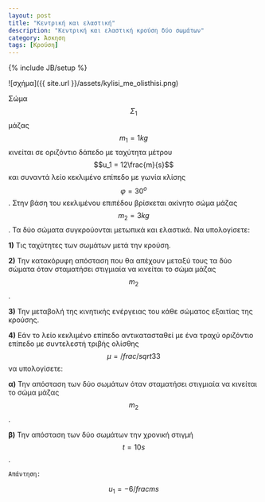 ```yaml
---
layout: post
title: "Κεντρική και ελαστική"
description: "Κεντρική και ελαστική κρούση δύο σωμάτων"
category: Άσκηση
tags: [Κρούση]
---
```

{% include JB/setup %}


![σχήμα]({{ site.url }}/assets/kylisi_me_olisthisi.png) 

Σώμα $$Σ_1$$ μάζας $$m_1 = 1kg$$ κινείται σε οριζόντιο δάπεδο με ταχύτητα μέτρου $$u_1 = 12\frac{m}{s}$$ και συναντά λείο κεκλιμένο επίπεδο με γωνία κλίσης $$φ = 30^ο$$. Στην βάση του κεκλιμένου επιπέδου βρίσκεται ακίνητο σώμα μάζας $$m_2 = 3kg$$. Τα δύο σώματα συγκρούονται μετωπικά και ελαστικά. Να υπολογίσετε:

**1)** Τις ταχύτητες των σωμάτων μετά την κρούση.

**2)** Την κατακόρυφη απόσταση που θα απέχουν μεταξύ τους τα δύο σώματα όταν σταματήσει στιγμιαία να κινείται το σώμα μάζας $$m_2$$. 

**3)** Την μεταβολή της κινητικής ενέργειας του κάθε σώματος εξαιτίας της κρούσης.

**4)** Εάν το λείο κεκλιμένο επίπεδο αντικατασταθεί με ένα τραχύ οριζόντιο επίπεδο με συντελεστή τριβής ολίσθης $$μ = /frac{/sqrt3}{3} $$ να υπολογίσετε:

**α)** Την απόσταση των δύο σωμάτων όταν σταματήσει στιγμιαία να κινείται το σώμα μάζας $$m_2$$.

**β)** Την απόσταση των δύο σωμάτων την χρονική στιγμή $$t=10s$$.

`Απάντηση:`


$$u_1 = -6 /frac{m}{s}$$


